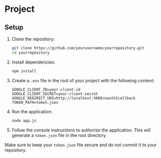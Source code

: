 # Project
## Setup

1. Clone the repository:
    ```sh
    git clone https://github.com/yourusername/yourrepository.git
    cd yourrepository
    ```

2. Install dependencies:
    ```sh
    npm install
    ```

3. Create a `.env` file in the root of your project with the following content:
    ```env
    GOOGLE_CLIENT_ID=your-client-id
    GOOGLE_CLIENT_SECRET=your-client-secret
    GOOGLE_REDIRECT_URI=http://localhost:5000/oauth2callback
    TOKEN_PATH=token.json
    ```

4. Run the application:
    ```sh
    node app.js
    ```

5. Follow the console instructions to authorize the application. This will generate a `token.json` file in the root directory.

Make sure to keep your `token.json` file secure and do not commit it to your repository.
